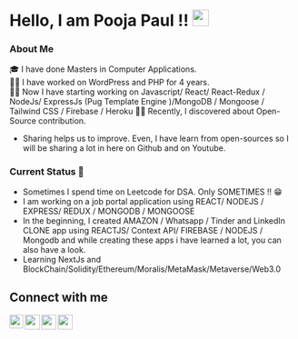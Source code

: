 # Hello, I am Pooja Paul !!  <img src="https://github.com/TheDudeThatCode/TheDudeThatCode/blob/master/Assets/Hi.gif" width="29px"> 

### About Me
🎓 I have done Masters in Computer Applications. <br/>
👩‍⚖️ I have worked on WordPress and PHP for 4 years. <br> 
👩‍✈️ Now I have starting working on Javascript/ React/ React-Redux / NodeJs/ ExpressJs (Pug Template Engine )/MongoDB / Mongoose / Tailwind CSS / Firebase / Heroku
🤹‍♀️ Recently, I discovered about Open-Source contribution.<br />
 - Sharing helps us to improve. Even, I have learn from open-sources so I will be sharing a lot in here on Github and on Youtube. <br /> 

### Current Status 🎇
- Sometimes I spend time on Leetcode for DSA. Only SOMETIMES !! 😁 <br/>
- I am working on a job portal application using REACT/ NODEJS / EXPRESS/ REDUX / MONGODB / MONGOOSE 
- In the beginning, I created AMAZON / Whatsapp / Tinder and LinkedIn CLONE app using REACTJS/ Context API/ FIREBASE / NODEJS / Mongodb and while creating these apps i have learned a lot, you can also have a look.
- Learning NextJs and BlockChain/Solidity/Ethereum/Moralis/MetaMask/Metaverse/Web3.0


## Connect with me

<a href="https://www.linkedin.com/in/pooja-paul-aa0aaba9/">
  <img align="left" width="24px" src="https://cdn.jsdelivr.net/npm/simple-icons@v3/icons/linkedin.svg"  />
</a>
<a href="https://twitter.com/slowloris135">
  <img align="left" width="26px" src="https://cdn.jsdelivr.net/npm/simple-icons@v3/icons/twitter.svg" />
</a>
<a href="mailto:poojapaul.92@gmail.com">
  <img align="left" width="26px" src="https://cdn.jsdelivr.net/npm/simple-icons@v3/icons/gmail.svg" />
</a>
<a href="https://www.youtube.com/channel/UCeNQcCZ-XFjGdxSI0K2E_TA">
  <img align="left" width="26px" src="https://cdn.jsdelivr.net/npm/simple-icons@v3/icons/youtube.svg" />
</a>




